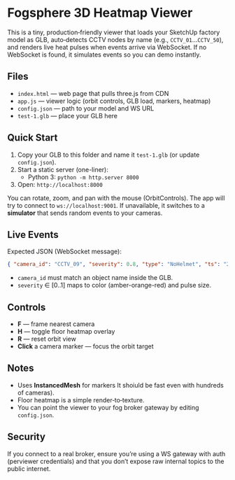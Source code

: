 # Fogsphere 3D Heatmap Viewer

This is a tiny, production‑friendly viewer that loads your SketchUp factory model as GLB, auto‑detects CCTV nodes by name (e.g., `CCTV_01`…`CCTV_50`), and renders live heat pulses when events arrive via WebSocket. If no WebSocket is found, it simulates events so you can demo instantly.

## Files
- `index.html` — web page that pulls three.js from CDN
- `app.js` — viewer logic (orbit controls, GLB load, markers, heatmap)
- `config.json` — path to your model and WS URL
- `test-1.glb` — place your GLB here

## Quick Start
1. Copy your GLB to this folder and name it `test-1.glb` (or update `config.json`).
2. Start a static server (one-liner):
   - Python 3: `python -m http.server 8000`
3. Open: `http://localhost:8000`

You can rotate, zoom, and pan with the mouse (OrbitControls). The app will try to connect to `ws://localhost:9001`. If unavailable, it switches to a **simulator** that sends random events to your cameras.

## Live Events
Expected JSON (WebSocket message):
```json
{ "camera_id": "CCTV_09", "severity": 0.8, "type": "NoHelmet", "ts": "2025-09-25T10:11:22Z" }
```
- `camera_id` must match an object name inside the GLB.
- `severity` ∈ [0..1] maps to color (amber-orange-red) and pulse size.

## Controls
- **F** — frame nearest camera
- **H** — toggle floor heatmap overlay
- **R** — reset orbit view
- **Click** a camera marker — focus the orbit target

## Notes
- Uses **InstancedMesh** for markers It shoiuld be fast even with hundreds of cameras).
- Floor heatmap is a simple render‑to‑texture.
- You can point the viewer to your fog broker gateway by editing `config.json`.

## Security
If you connect to a real broker, ensure you’re using a WS gateway with auth (perviewer credentials) and that you don’t expose raw internal topics to the public internet.
